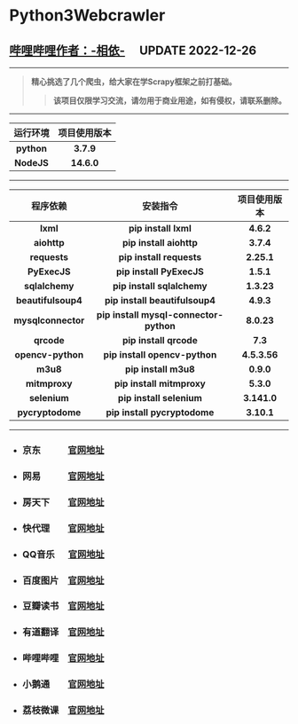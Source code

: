 # **Python3Webcrawler**
## **[哔哩哔哩作者：-相依-](https://space.bilibili.com/343154012)**  &emsp;**UPDATE 2022-12-26**

---

> **精心挑选了几个爬虫，给大家在学Scrapy框架之前打基础。**
>> **该项目仅限学习交流，请勿用于商业用途，如有侵权，请联系删除。**

---

|**运行环境**|**项目使用版本**|
|:----:|:--------:|
|**python**|**3.7.9**|
|**NodeJS**|**14.6.0**|

---

|**程序依赖**|**安装指令**|**项目使用版本**|
|:----:|:--------:|:--------:|
|**lxml**|**pip install lxml**|**4.6.2**|
|**aiohttp**|**pip install aiohttp**|**3.7.4**|
|**requests**|**pip install requests**|**2.25.1**|
|**PyExecJS**|**pip install PyExecJS**|**1.5.1**|
|**sqlalchemy**|**pip install sqlalchemy**|**1.3.23**|
|**beautifulsoup4**|**pip install beautifulsoup4**|**4.9.3**|
|**mysqlconnector**|**pip install mysql-connector-python**|**8.0.23**|
|**qrcode**|**pip install qrcode**|**7.3**|
|**opencv-python**|**pip install opencv-python**|**4.5.3.56**|
|**m3u8**|**pip install m3u8**|**0.9.0**|
|**mitmproxy**|**pip install mitmproxy**|**5.3.0**|
|**selenium**|**pip install selenium**|**3.141.0**|
|**pycryptodome**|**pip install pycryptodome**|**3.10.1**|
---

 * ### **京东&emsp;&emsp;&emsp;[官网地址](https://item.jd.com)** 
 * ### **网易&emsp;&emsp;&emsp;[官网地址](https://www.163.com/)** 
 * ### **房天下&emsp;&emsp;[官网地址](https://www.fang.com)** 
 * ### **快代理&emsp;&emsp;[官网地址](https://www.kuaidaili.com)** 
 * ### **QQ音乐 &emsp; [官网地址](https://y.qq.com)** 
 * ### **百度图片&emsp;[官网地址](https://image.baidu.com)** 
 * ### **豆瓣读书&emsp;[官网地址](https://book.douban.com)** 
 * ### **有道翻译&emsp;[官网地址](http://fanyi.youdao.com)** 
 * ### **哔哩哔哩&emsp;[官网地址](https://bilibili.com)** 
 * ### **小鹅通&emsp;&emsp;[官网地址](https://www.xiaoe-tech.com)**
 * ### **荔枝微课&emsp;[官网地址](https://m.lizhiweike.com)**